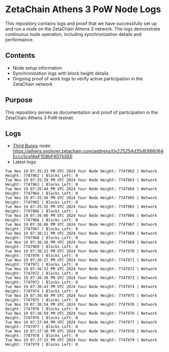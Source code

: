 # ZetaChain Athens 3 PoW Node Logs
This repository contains logs and proof that we have successfully set up and run a node on the ZetaChain Athens 3 network. The logs demonstrate continuous node operation, including synchronization details and performance.

## Contents
- Node setup information
- Synchronization logs with block height details
- Ongoing proof of work logs to verify active participation in the ZetaChain network

## Purpose
This repository serves as documentation and proof of participation in the ZetaChain Athens 3 PoW testnet.

## Logs

- [Third Bunny](https://thirdbunny.xyz/) node: https://athens.explorer.zetachain.com/address/0x225254d35dE666064Eccc5ce16eF1D8bF8D7b5EE
- Latest logs:
```
Tue Nov 19 07:35:33 PM UTC 2024 Your Node Height: 7747962 | Network Height: 7747962 | Blocks Left: 0
Tue Nov 19 07:35:39 PM UTC 2024 Your Node Height: 7747963 | Network Height: 7747963 | Blocks Left: 0
Tue Nov 19 07:35:44 PM UTC 2024 Your Node Height: 7747964 | Network Height: 7747964 | Blocks Left: 0
Tue Nov 19 07:35:50 PM UTC 2024 Your Node Height: 7747965 | Network Height: 7747965 | Blocks Left: 0
Tue Nov 19 07:35:55 PM UTC 2024 Your Node Height: 7747965 | Network Height: 7747966 | Blocks Left: 1
Tue Nov 19 07:36:00 PM UTC 2024 Your Node Height: 7747966 | Network Height: 7747966 | Blocks Left: 0
Tue Nov 19 07:36:06 PM UTC 2024 Your Node Height: 7747967 | Network Height: 7747967 | Blocks Left: 0
Tue Nov 19 07:36:11 PM UTC 2024 Your Node Height: 7747968 | Network Height: 7747968 | Blocks Left: 0
Tue Nov 19 07:36:16 PM UTC 2024 Your Node Height: 7747969 | Network Height: 7747969 | Blocks Left: 0
Tue Nov 19 07:36:22 PM UTC 2024 Your Node Height: 7747970 | Network Height: 7747970 | Blocks Left: 0
Tue Nov 19 07:36:27 PM UTC 2024 Your Node Height: 7747971 | Network Height: 7747971 | Blocks Left: 0
Tue Nov 19 07:36:32 PM UTC 2024 Your Node Height: 7747972 | Network Height: 7747972 | Blocks Left: 0
Tue Nov 19 07:36:38 PM UTC 2024 Your Node Height: 7747973 | Network Height: 7747973 | Blocks Left: 0
Tue Nov 19 07:36:43 PM UTC 2024 Your Node Height: 7747974 | Network Height: 7747974 | Blocks Left: 0
Tue Nov 19 07:36:48 PM UTC 2024 Your Node Height: 7747975 | Network Height: 7747975 | Blocks Left: 0
Tue Nov 19 07:36:54 PM UTC 2024 Your Node Height: 7747976 | Network Height: 7747976 | Blocks Left: 0
Tue Nov 19 07:36:59 PM UTC 2024 Your Node Height: 7747976 | Network Height: 7747976 | Blocks Left: 0
Tue Nov 19 07:37:04 PM UTC 2024 Your Node Height: 7747977 | Network Height: 7747977 | Blocks Left: 0
Tue Nov 19 07:37:10 PM UTC 2024 Your Node Height: 7747978 | Network Height: 7747978 | Blocks Left: 0
Tue Nov 19 07:37:15 PM UTC 2024 Your Node Height: 7747979 | Network Height: 7747979 | Blocks Left: 0
```
